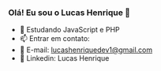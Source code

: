 ### Olá! Eu sou o Lucas Henrique 👋

- 🌱 Estudando JavaScript e PHP
- 📫 Entrar em contato:
- 📩 E-mail: lucashenriquedev1@gmail.com
- 📱 Linkedin: Lucas Henrique 
